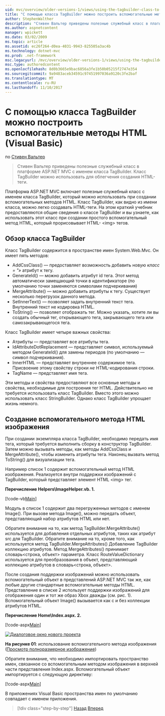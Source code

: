 ```yaml
---
uid: mvc/overview/older-versions-1/views/using-the-tagbuilder-class-to-build-html-helpers-vb
title: "С помощью класса TagBuilder можно построить вспомогательные методы HTML (VB) | Документы Microsoft"
author: StephenWalther
description: "Стивен Вальтер приведены полезные служебный класс в платформе ASP.NET MVC с именем класса TagBuilder. Легко можно использовать класс TagBuilder..."
ms.author: aspnetcontent
manager: wpickett
ms.date: 03/02/2009
ms.topic: article
ms.assetid: ec26f264-d0ea-4031-9943-825505a3ac4b
ms.technology: dotnet-mvc
ms.prod: .net-framework
msc.legacyurl: /mvc/overview/older-versions-1/views/using-the-tagbuilder-class-to-build-html-helpers-vb
msc.type: authoredcontent
ms.openlocfilehash: 8d0b3665e9bac6856a3fe1b50b05215f2747e354
ms.sourcegitcommit: 9a9483aceb34591c97451997036a9120c3fe2baf
ms.translationtype: MT
ms.contentlocale: ru-RU
ms.lasthandoff: 11/10/2017
---
```

<a name="using-the-tagbuilder-class-to-build-html-helpers-vb"></a>С помощью класса TagBuilder можно построить вспомогательные методы HTML (Visual Basic)
====================
по [Стивен Вальтер](https://github.com/StephenWalther)

> Стивен Вальтер приведены полезные служебный класс в платформе ASP.NET MVC с именем класса TagBuilder. Класс TagBuilder можно использовать для облегчения создания HTML-теги.


Платформа ASP.NET MVC включает полезные служебный класс с именем класса TagBuilder, который можно использовать при создании вспомогательных методов HTML. Класс TagBuilder, как видно из имени класса, можно легко создавать HTML-теги. На этом краткий учебник предоставляются общие сведения о классе TagBuilder и вы узнаете, как использовать этот класс при создании простого вспомогательный метод HTML, который прорисовывает HTML- &lt;img&gt; тегов.

## <a name="overview-of-the-tagbuilder-class"></a>Обзор класса TagBuilder

Класс TagBuilder содержится в пространстве имен System.Web.Mvc. Он имеет пять методов:

- AddCssClass() — предоставляет возможность добавить новую *класс = "»* атрибут к тегу.
- GenerateId() — можно добавить атрибут id тега. Этот метод автоматически замещающий точки в идентификаторе (по умолчанию точки заменяются символами подчеркивания)
- MergeAttribute() — можно добавить атрибуты к тегу. Существует несколько перегрузок данного метода.
- SetInnerText() — позволяет задать внутренний текст тега. Внутренний текст не кодировка HTML.
- ToString() — позволяет отображать тег. Можно указать, хотите ли вы создать обычный тег, открывающего тега, закрывающего тега или самозакрывающегося тега.
  

Класс TagBuilder имеет четыре важных свойства:

- Атрибуты — представляет все атрибуты тега.
- IdAttributeDotReplacement — представляет символ, используемый методом GenerateId() для замены периодов (по умолчанию — символ подчеркивания).
- InnerHTML — представляет внутреннее содержимое тега. Присвоение этому свойству строки *не* HTML-кодирования строки.
- TagName — представляет имя тега.

Эти методы и свойства предоставляют все основные методы и свойства, необходимые для построения тег HTML. Действительно не требуется использовать класс TagBuilder. Вместо этого можно использовать класс StringBuilder. Однако класс TagBuilder упрощает жизнь немного.

## <a name="creating-an-image-html-helper"></a>Создание вспомогательного метода HTML изображения

При создании экземпляра класса TagBuilder, необходимо передать имя тега, который требуется выполнить сборку в конструктор TagBuilder. Затем можно вызывать методы, как методы AddCssClass и MergeAttribute(), чтобы изменить атрибуты тега. Наконец вызвать метод ToString() для визуализации тега.

Например список 1 содержит вспомогательный метод HTML изображения. Реализуется внутри поддержки изображений с TagBuilder, который представляет элемент HTML &lt;img&gt; тег.

**Перечисление Helpers\ImageHelper.vb. 1.**

[!code-vb[Main](using-the-tagbuilder-class-to-build-html-helpers-vb/samples/sample1.vb)]

Модуль в список 1 содержит два перегруженных методов с именем Image(). При вызове метода Image(), можно передать объект, представляющий набор атрибутов HTML или нет.

Обратите внимание на то, как метод TagBuilder.MergeAttribute() используется для добавления отдельных атрибутов, таких как атрибут src для TagBuilder. Обратите внимание на то, кроме того, как используется метод TagBuilder.MergeAttributes() Добавление TagBuilder коллекцию атрибутов. Метод MergeAttributes() принимает словарь&lt;строка, объект&gt; параметра. Класс RouteValueDictionary используется для преобразования в объект, представляющий коллекцию атрибутов в словарь&lt;строка, объект&gt;.

После создания поддержки изображений можно использовать вспомогательный объект в представлений ASP.NET MVC так же, как любые другие стандартные вспомогательные методы HTML. Представление в списке 2 использует поддержки изображений для отображения один и тот же образ Xbox дважды (см. рис. 1). Вспомогательный объект Image() вызывается как с и без коллекции атрибутов HTML.

**Перечисление Home\Index.aspx. 2.**

[!code-aspx[Main](using-the-tagbuilder-class-to-build-html-helpers-vb/samples/sample2.aspx)]


[![Диалоговое окно нового проекта](using-the-tagbuilder-class-to-build-html-helpers-vb/_static/image1.jpg)](using-the-tagbuilder-class-to-build-html-helpers-vb/_static/image1.png)

**На рисунке 01**: использование вспомогательного метода изображения ([Просмотр полноразмерное изображение](using-the-tagbuilder-class-to-build-html-helpers-vb/_static/image2.png))


Обратите внимание, что необходимо импортировать пространство имен, связанное со вспомогательным методом изображения в верхней части представления Index.aspx. Вспомогательный объект импортируется с следующую директиву:

[!code-aspx[Main](using-the-tagbuilder-class-to-build-html-helpers-vb/samples/sample3.aspx)]

В приложениях Visual Basic пространства имен по умолчанию совпадает с именем приложения.

>[!div class="step-by-step"]
[Назад](creating-custom-html-helpers-vb.md)
[Вперед](creating-page-layouts-with-view-master-pages-vb.md)
